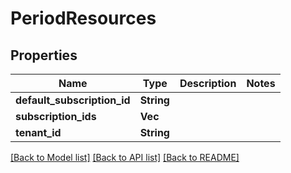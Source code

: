 # PeriodResources

## Properties

Name | Type | Description | Notes
------------ | ------------- | ------------- | -------------
**default_subscription_id** | **String** |  |
**subscription_ids** | **Vec<String>** |  |
**tenant_id** | **String** |  |

[[Back to Model list]](../README.md#documentation-for-models) [[Back to API list]](../README.md#documentation-for-api-endpoints) [[Back to README]](../README.md)
